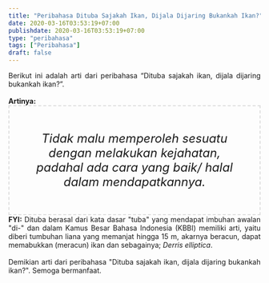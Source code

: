 ```yaml
---
title: "Peribahasa Dituba Sajakah Ikan, Dijala Dijaring Bukankah Ikan?"
date: 2020-03-16T03:53:19+07:00
publishdate: 2020-03-16T03:53:19+07:00
type: "peribahasa"
tags: ["Peribahasa"]
draft: false
---
```


<div dir="ltr" style="text-align: left;" trbidi="on"><div style="text-align: justify;">Berikut ini adalah arti dari peribahasa “Dituba sajakah ikan, dijala dijaring bukankah ikan?”.</div><br /><div style="text-align: justify;"><b>Artinya:</b></div><div style="border: 2px dashed #ddd; font-size: 24px; height: auto; margin: 0 auto; padding: 50px; text-align: center; width: auto;"><i>Tidak malu memperoleh sesuatu dengan melakukan kejahatan, padahal ada cara yang baik/ halal dalam mendapatkannya.</i></div><div style="text-align: justify;"><b>FYI:</b> Dituba berasal dari kata dasar "tuba" yang mendapat imbuhan awalan "di-" dan dalam Kamus Besar Bahasa Indonesia (KBBI) memiliki arti, yaitu diberi tumbuhan liana yang memanjat hingga 15 m, akarnya beracun, dapat memabukkan (meracun) ikan dan sebagainya; <i>Derris elliptica</i>.</div><br /><div style="text-align: justify;">Demikian arti dari peribahasa "Dituba sajakah ikan, dijala dijaring bukankah ikan?". Semoga bermanfaat. </div></div>
